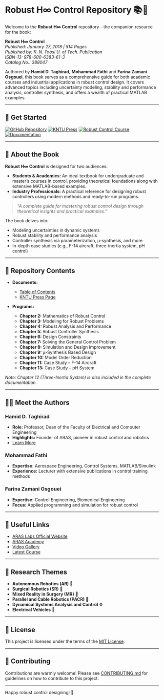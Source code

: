 # Robust H∞ Control Repository 📚🔧

Welcome to the **Robust H∞ Control** repository – the companion resource for the book:

**Robust H∞ Control**  
*Published: January 27, 2018 | 514 Pages*  
*Published by: K. N. Toosi U. of Tech. Publication*  
*ISBN-13: 978-600-6383-61-3*  
*Catalog No.: 388047*

Authored by **Hamid D. Taghirad**, **Mohammad Fathi** and **Farina Zamani Osgouei**, this book serves as a comprehensive guide for both academic courses and industrial applications in robust control design. It covers advanced topics including uncertainty modeling, stability and performance analysis, controller synthesis, and offers a wealth of practical MATLAB examples.

---

## 🚀 Get Started

[![GitHub Repository](https://img.shields.io/badge/GitHub-Repository-blue?style=for-the-badge&logo=github)](https://github.com/aras-labs/Robust-Control)
[![KNTU Press](https://img.shields.io/badge/KNTU%20Press-Visit%20Page-brightgreen?style=for-the-badge)](https://aras.kntu.ac.ir/publications/robust-control-book/)
[![Robust Control Course](https://img.shields.io/badge/Robust%20Control%20Course-Explore-orange?style=for-the-badge)](https://aras.kntu.ac.ir/)
[![Documentation](https://img.shields.io/badge/Docs-Table%20of%20Contents-red?style=for-the-badge)](./TABLE_OF_CONTENTS.md)

---

## 📖 About the Book

**Robust H∞ Control** is designed for two audiences:  
- **Students & Academics:** An ideal textbook for undergraduate and master’s courses in control, providing theoretical foundations along with extensive MATLAB-based examples.  
- **Industry Professionals:** A practical reference for designing robust controllers using modern methods and ready-to-run programs.

> *"A complete guide for mastering robust control design through theoretical insights and practical examples."*  

The book delves into:
- Modeling uncertainties in dynamic systems  
- Robust stability and performance analysis  
- Controller synthesis via parameterization, μ-synthesis, and more  
- In-depth case studies (e.g., F-14 aircraft, three-inertia system, pH control)

---

## 📂 Repository Contents

- **Documents:**  
  - [Table of Contents](./TABLE_OF_CONTENTS.md)  
  - [KNTU Press Page](https://aras.kntu.ac.ir/publications/robust-control-book/)  

- **Programs:**  
  - **Chapter 2:** Mathematics of Robust Control  
  - **Chapter 3:** Modeling for Robust Problems  
  - **Chapter 4:** Robust Analysis and Performance  
  - **Chapter 5:** Robust Controller Synthesis  
  - **Chapter 6:** Design Constraints  
  - **Chapter 7:** Solving the General Control Problem  
  - **Chapter 8:** Simulation and Design Improvement  
  - **Chapter 9:** μ-Synthesis Based Design  
  - **Chapter 10:** Model Order Reduction  
  - **Chapter 11:** Case Study – F-14 Aircraft  
  - **Chapter 13:** Case Study – pH System  

*Note: Chapter 12 (Three-Inertia System) is also included in the complete documentation.*

---

## 👨‍🏫 Meet the Authors

### Hamid D. Taghirad
- **Role:** Professor, Dean of the Faculty of Electrical and Computer Engineering  
- **Highlights:** Founder of ARAS, pioneer in robust control and robotics  
- [Learn More](https://aras.kntu.ac.ir)

### Mohammad Fathi
- **Expertise:** Aerospace Engineering, Control Systems, MATLAB/Simulink  
- **Experience:** Lecturer with extensive publications in control training methods

### Farina Zamani Osgouei
- **Expertise:** Control Engineering, Biomedical Engineering  
- **Focus:** Applied programming and simulation for robust control

---

## 🔗 Useful Links

- [ARAS Labs Official Website](https://aras.kntu.ac.ir/)
- [ARAS Academy](https://aras.kntu.ac.ir/)
- [Video Gallery](https://aras.kntu.ac.ir/VideoGallery)
- [Latest Course](https://aras.kntu.ac.ir/LatestCourse)

---

## 🌟 Research Themes

- **Autonomous Robotics (AR)** 🤖  
- **Surgical Robotics (SR)** 🏥  
- **Mixed Reality in Surgery (MR)** 🎥  
- **Parallel and Cable Robotics (PACR)** 🚁  
- **Dynamical Systems Analysis and Control** ⚙️  
- **Electrical Vehicles** 🚗  

---

## 📜 License

This project is licensed under the terms of the [MIT License](LICENSE).

---

## 🤝 Contributing

Contributions are warmly welcome! Please see [CONTRIBUTING.md](CONTRIBUTING.md) for guidelines on how to contribute to this project.

---

Happy robust control designing! 🚀
